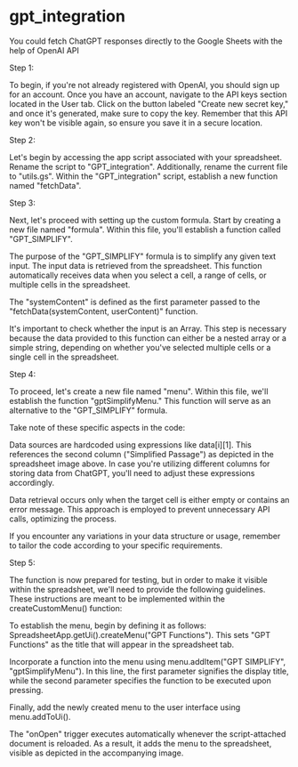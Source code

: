 # gpt_integration

You could fetch ChatGPT responses directly to the Google Sheets with the help of OpenAI API

Step 1:

To begin, if you're not already registered with OpenAI, you should sign up for an account. Once you have an account, navigate to the API keys section located in the User tab.
Click on the button labeled "Create new secret key," and once it's generated, make sure to copy the key. Remember that this API key won't be visible again, so ensure you save it in a secure location.

Step 2:

Let's begin by accessing the app script associated with your spreadsheet. Rename the script to "GPT_integration". Additionally, rename the current file to "utils.gs". Within the "GPT_integration" script, establish a new function named "fetchData".

Step 3:

Next, let's proceed with setting up the custom formula. Start by creating a new file named "formula". Within this file, you'll establish a function called "GPT_SIMPLIFY".

The purpose of the "GPT_SIMPLIFY" formula is to simplify any given text input. The input data is retrieved from the spreadsheet. This function automatically receives data when you select a cell, a range of cells, or multiple cells in the spreadsheet.

The "systemContent" is defined as the first parameter passed to the "fetchData(systemContent, userContent)" function.

It's important to check whether the input is an Array. This step is necessary because the data provided to this function can either be a nested array or a simple string, depending on whether you've selected multiple cells or a single cell in the spreadsheet.


Step 4:

To proceed, let's create a new file named "menu". Within this file, we'll establish the function "gptSimplifyMenu." This function will serve as an alternative to the "GPT_SIMPLIFY" formula.

Take note of these specific aspects in the code:

Data sources are hardcoded using expressions like data[i][1]. This references the second column ("Simplified Passage") as depicted in the spreadsheet image above. In case you're utilizing different columns for storing data from ChatGPT, you'll need to adjust these expressions accordingly.

Data retrieval occurs only when the target cell is either empty or contains an error message. This approach is employed to prevent unnecessary API calls, optimizing the process.

If you encounter any variations in your data structure or usage, remember to tailor the code according to your specific requirements.

Step 5:

The function is now prepared for testing, but in order to make it visible within the spreadsheet, we'll need to provide the following guidelines. These instructions are meant to be implemented within the createCustomMenu() function:

To establish the menu, begin by defining it as follows: SpreadsheetApp.getUi().createMenu("GPT Functions"). This sets "GPT Functions" as the title that will appear in the spreadsheet tab.

Incorporate a function into the menu using menu.addItem("GPT SIMPLIFY", "gptSimplifyMenu"). In this line, the first parameter signifies the display title, while the second parameter specifies the function to be executed upon pressing.

Finally, add the newly created menu to the user interface using menu.addToUi().

The "onOpen" trigger executes automatically whenever the script-attached document is reloaded. As a result, it adds the menu to the spreadsheet, visible as depicted in the accompanying image.












